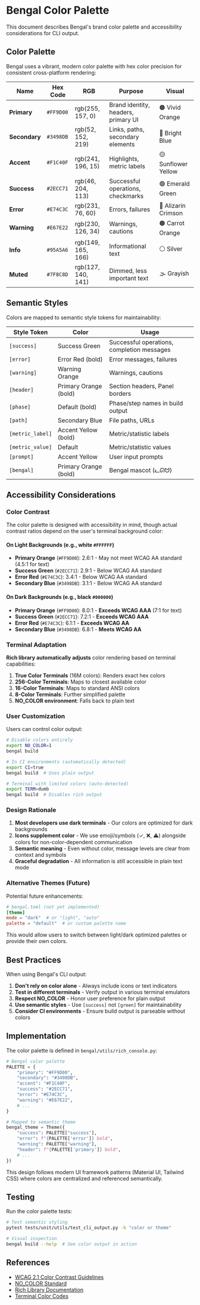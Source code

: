 # Bengal Color Palette

This document describes Bengal's brand color palette and accessibility considerations for CLI output.

## Color Palette

Bengal uses a vibrant, modern color palette with hex color precision for consistent cross-platform rendering:

| Name | Hex Code | RGB | Purpose | Visual |
|------|----------|-----|---------|--------|
| **Primary** | `#FF9D00` | rgb(255, 157, 0) | Brand identity, headers, primary UI | 🟠 Vivid Orange |
| **Secondary** | `#3498DB` | rgb(52, 152, 219) | Links, paths, secondary elements | 🔵 Bright Blue |
| **Accent** | `#F1C40F` | rgb(241, 196, 15) | Highlights, metric labels | 🟡 Sunflower Yellow |
| **Success** | `#2ECC71` | rgb(46, 204, 113) | Successful operations, checkmarks | 🟢 Emerald Green |
| **Error** | `#E74C3C` | rgb(231, 76, 60) | Errors, failures | 🔴 Alizarin Crimson |
| **Warning** | `#E67E22` | rgb(230, 126, 34) | Warnings, cautions | 🟠 Carrot Orange |
| **Info** | `#95A5A6` | rgb(149, 165, 166) | Informational text | ⚪ Silver |
| **Muted** | `#7F8C8D` | rgb(127, 140, 141) | Dimmed, less important text | 🌫️ Grayish |

## Semantic Styles

Colors are mapped to semantic style tokens for maintainability:

| Style Token | Color | Usage |
|-------------|-------|-------|
| `[success]` | Success Green | Successful operations, completion messages |
| `[error]` | Error Red (bold) | Error messages, failures |
| `[warning]` | Warning Orange | Warnings, cautions |
| `[header]` | Primary Orange (bold) | Section headers, Panel borders |
| `[phase]` | Default (bold) | Phase/step names in build output |
| `[path]` | Secondary Blue | File paths, URLs |
| `[metric_label]` | Accent Yellow (bold) | Metric/statistic labels |
| `[metric_value]` | Default | Metric/statistic values |
| `[prompt]` | Accent Yellow | User input prompts |
| `[bengal]` | Primary Orange (bold) | Bengal mascot (ᓚᘏᗢ) |

## Accessibility Considerations

### Color Contrast

The color palette is designed with accessibility in mind, though actual contrast ratios depend on the user's terminal background color:

#### On Light Backgrounds (e.g., white `#FFFFFF`)
- **Primary Orange** (`#FF9D00`): 2.6:1 - May not meet WCAG AA standard (4.5:1 for text)
- **Success Green** (`#2ECC71`): 2.9:1 - Below WCAG AA standard
- **Error Red** (`#E74C3C`): 3.4:1 - Below WCAG AA standard
- **Secondary Blue** (`#3498DB`): 3.1:1 - Below WCAG AA standard

#### On Dark Backgrounds (e.g., black `#000000`)
- **Primary Orange** (`#FF9D00`): 8.0:1 - **Exceeds WCAG AAA** (7:1 for text)
- **Success Green** (`#2ECC71`): 7.2:1 - **Exceeds WCAG AAA**
- **Error Red** (`#E74C3C`): 6.1:1 - **Exceeds WCAG AA**
- **Secondary Blue** (`#3498DB`): 6.8:1 - **Meets WCAG AA**

### Terminal Adaptation

**Rich library automatically adjusts** color rendering based on terminal capabilities:

1. **True Color Terminals** (16M colors): Renders exact hex colors
2. **256-Color Terminals**: Maps to closest available color
3. **16-Color Terminals**: Maps to standard ANSI colors
4. **8-Color Terminals**: Further simplified palette
5. **NO_COLOR environment**: Falls back to plain text

### User Customization

Users can control color output:

```bash
# Disable colors entirely
export NO_COLOR=1
bengal build

# In CI environments (automatically detected)
export CI=true
bengal build  # Uses plain output

# Terminal with limited colors (auto-detected)
export TERM=dumb
bengal build  # Disables rich output
```

### Design Rationale

1. **Most developers use dark terminals** - Our colors are optimized for dark backgrounds
2. **Icons supplement color** - We use emoji/symbols (✓, ❌, ⚠️) alongside colors for non-color-dependent communication
3. **Semantic meaning** - Even without color, message levels are clear from context and symbols
4. **Graceful degradation** - All information is still accessible in plain text mode

### Alternative Themes (Future)

Potential future enhancements:

```toml
# bengal.toml (not yet implemented)
[theme]
mode = "dark"  # or "light", "auto"
palette = "default"  # or custom palette name
```

This would allow users to switch between light/dark optimized palettes or provide their own colors.

## Best Practices

When using Bengal's CLI output:

1. **Don't rely on color alone** - Always include icons or text indicators
2. **Test in different terminals** - Verify output in various terminal emulators
3. **Respect NO_COLOR** - Honor user preference for plain output
4. **Use semantic styles** - Use `[success]` not `[green]` for maintainability
5. **Consider CI environments** - Ensure build output is parseable without colors

## Implementation

The color palette is defined in `bengal/utils/rich_console.py`:

```python
# Bengal color palette
PALETTE = {
    "primary": "#FF9D00",
    "secondary": "#3498DB",
    "accent": "#F1C40F",
    "success": "#2ECC71",
    "error": "#E74C3C",
    "warning": "#E67E22",
    # ...
}

# Mapped to semantic theme
bengal_theme = Theme({
    "success": PALETTE["success"],
    "error": f"{PALETTE['error']} bold",
    "warning": PALETTE["warning"],
    "header": f"{PALETTE['primary']} bold",
    # ...
})
```

This design follows modern UI framework patterns (Material UI, Tailwind CSS) where colors are centralized and referenced semantically.

## Testing

Run the color palette tests:

```bash
# Test semantic styling
pytest tests/unit/utils/test_cli_output.py -k "color or theme"

# Visual inspection
bengal build --help  # See color output in action
```

## References

- [WCAG 2.1 Color Contrast Guidelines](https://www.w3.org/WAI/WCAG21/Understanding/contrast-minimum.html)
- [NO_COLOR Standard](https://no-color.org/)
- [Rich Library Documentation](https://rich.readthedocs.io/en/stable/appendix/colors.html)
- [Terminal Color Codes](https://en.wikipedia.org/wiki/ANSI_escape_code#Colors)
